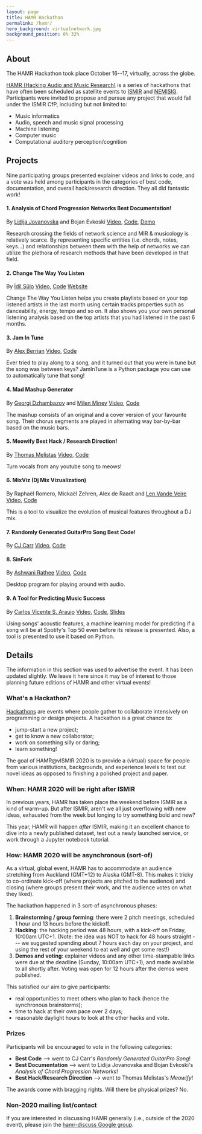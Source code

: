 ```yaml
---
layout: page
title: HAMR Hackathon
permalink: /hamr/
hero_background: virtualnetwork.jpg
background_position: 0% 32%
---
```


## About

The HAMR Hackathon took place October 16--17, virtually, across the globe.

[HAMR (Hacking Audio and Music Research)](https://labrosa.ee.columbia.edu/hamr/) is a series of hackathons that have often been scheduled as satellite events to [ISMIR](https://ismir.net/) and [NEMISIG](http://nemisig.org/). Participants were invited to propose and pursue any project that would fall under the ISMIR CfP, including but not limited to:

-   Music informatics
-   Audio, speech and music signal processing
-   Machine listening
-   Computer music
-   Computational auditory perception/cognition

## Projects

Nine participating groups presented explainer videos and links to code, and a vote was held among participants in the categories of best code, documentation, and overall hack/research direction. They all did fantastic work!

#### 1. Analysis of Chord Progression Networks **Best Documentation!**

By [Lidija Jovanovska](https://github.com/lidija-jovanovska) and Bojan Evkoski
[Video](https://youtu.be/g_CONXW3Xpw), [Code](https://github.com/lidija-jovanovska/HAMR-2020), [Demo](https://colab.research.google.com/drive/1zr-yTdOp2xdnS_XYG4hQ1bh6QBEflASU?usp=sharing)

Research crossing the fields of network science and MIR & musicology is relatively scarce. By representing specific entities (i.e. chords, notes, keys...) and relationships between them with the help of networks we can utilize the plethora of research methods that have been developed in that field.

#### 2. Change The Way You Listen

By [İdil Sülo](https://idilsulo.github.io/)
[Video](https://youtu.be/lMvLhuDUTA4), [Code](https://github.com/idilsulo/change-the-way-you-listen)
[Website](changethewayyoulisten.pythonanywhere.com/)

Change The Way You Listen helps you create playlists based on your top listened artists in the last month using certain tracks properties such as danceability, energy, tempo and so on. It also shows you your own personal listening analysis based on the top artists that you had listened in the past 6 months.

#### 3. Jam In Tune

By [Alex Berrian](http://alexberrian.com)
[Video](https://www.youtube.com/watch?v=fAkMpbIPKv4), [Code](https://github.com/alexberrian/JamInTune)

Ever tried to play along to a song, and it turned out that you were in tune but the song was between keys? JamInTune is a Python package you can use to automatically tune that song!

#### 4. Mad Mashup Generator

By [Georgi Dzhambazov](https://github.com/georgid) and [Milen Minev](https://github.com/MilenMMinev)
[Video](https://www.youtube.com/watch?v=Xc99NvCjAXI), [Code](https://github.com/MilenMMinev/mmp)

The mashup consists of an original and a cover version of your favourite song. Their chorus segments are played in alternating way bar-by-bar based on the music bars.

#### 5. Meowify **Best Hack / Research Direction!**

By [Thomas Melistas](https://github.com/gulnazaki)
[Video](https://youtu.be/EjrlgksRq0U), [Code](https://github.com/gulnazaki/meowify)

Turn vocals from any youtube song to meows!

#### 6. MixViz (Dj Mix Vizualization)

By Raphaël Romero, Mickaël Zehren, Alex de Raadt and [Len Vande Veire](https://lenvdv.github.io/)
[Video](https://www.youtube.com/watch?v=VFGCC-CQ7IY), [Code](https://github.com/lenvdv/hamr-2020-dj-mix-analysis)

This is a tool to visualize the evolution of musical features throughout a DJ mix.

#### 7. Randomly Generated GuitarPro Song **Best Code!**

By [CJ Carr](https://dadabots.com/)
[Video](https://www.youtube.com/watch?v=TocDrZs1aL4), [Code](https://github.com/Cortexelus/dadagp)

#### 8. SinFork

By [Ashwani Rathee](https://github.com/ashwani-rathee)
[Video](https://youtu.be/xKaJyPVXGSw), [Code](https://github.com/ashwani-rathee/SinFork)

Desktop program for playing around with audio.

#### 9. A Tool for Predicting Music Success

By [Carlos Vicente S. Araujo](https://scholar.google.com/citations?user=0kZvtr4AAAAJ)
[Video](https://www.youtube.com/watch?v=nQb-fRebUhk), [Code](https://github.com/RealCVice/hamr-2020), [Slides](https://docs.google.com/presentation/d/1u4AJjzmqWdrmm9-l-d4AN4uQFHU3iyYUrKbT4PmaNPI/edit?usp=sharing)

Using songs' acoustic features, a machine learning model for predicting if a song will be at Spotify's Top 50 even before its release is presented. Also, a tool is presented to use it based on Python.

## Details

The information in this section was used to advertise the event. It has been updated slightly. We leave it here since it may be of interest to those planning future editions of HAMR and other virtual events!

### What's a Hackathon?

[Hackathons](http://en.wikipedia.org/wiki/Hackathon) are events where people gather to collaborate intensively on programming or design projects. A hackathon is a great chance to:

- jump-start a new project;
- get to know a new collaborator;
- work on something silly or daring;
- learn something!

The goal of HAMR\@vISMIR 2020 is to provide a (virtual) space for people from
various institutions, backgrounds, and experience levels to test out
novel ideas as opposed to finishing a polished project and paper.

### When: HAMR 2020 will be right after ISMIR

In previous years, HAMR has taken place the weekend before ISMIR as a kind of warm-up.
But after ISMIR, aren't we all just overflowing with new ideas,
exhausted from the week but longing to try something bold and new?

This year, HAMR will happen *after* ISMIR, making it an excellent chance
to dive into a newly published dataset, test out a newly launched service,
or work through a Jupyter notebook tutorial.

### How: HAMR 2020 will be asynchronous (sort-of)

As a virtual, global event, HAMR has to accommodate an audience stretching from Auckland (GMT+12) to Alaska (GMT-8). This makes it tricky to co-ordinate kick-off (where projects are pitched to the audience) and closing (where groups present their work, and the audience votes on what they liked).

The hackathon happened in 3 sort-of asynchronous phases:

1. **Brainstorming / group forming**: there were 2 pitch meetings, scheduled 1 hour and 13 hours before the kickoff.
2. **Hacking**: the hacking period was 48 hours, with a kick-off on Friday, 10:00am UTC+1. (Note: the idea was NOT to hack for 48 hours straight --- we suggested spending about 7 hours each day on your project, and using the rest of your weekend to eat well and get some rest!)
3. **Demos and voting**: explainer videos and any other time-stampable links were due at the deadline (Sunday, 10:00am UTC+1), and made available to all shortly after. Voting was open for 12 hours after the demos were published.

This satisfied our aim to give participants:
- real opportunities to meet others who plan to hack (hence the synchronous brainstorms);
- time to hack at their own pace over 2 days;
- reasonable daylight hours to look at the other hacks and vote.

### Prizes

Participants will be encouraged to vote in the following categories:

-   **Best Code** --> went to CJ Carr's *Randomly Generated GuitarPro Song*!
-   **Best Documentation** --> went to Lidija Jovanovska and Bojan Evkoski's *Analysis of Chord Progression Networks*!
-   **Best Hack/Research Direction** --> went to Thomas Melistas's *Meowify*!

The awards come with bragging rights. Will there be physical prizes? No.

### Non-2020 mailing list/contact

If you are interested in discussing HAMR generally (i.e., outside of the 2020 event), please join the [hamr-discuss Google group](https://groups.google.com/forum/?fromgroups#!forum/hamr-discuss).
